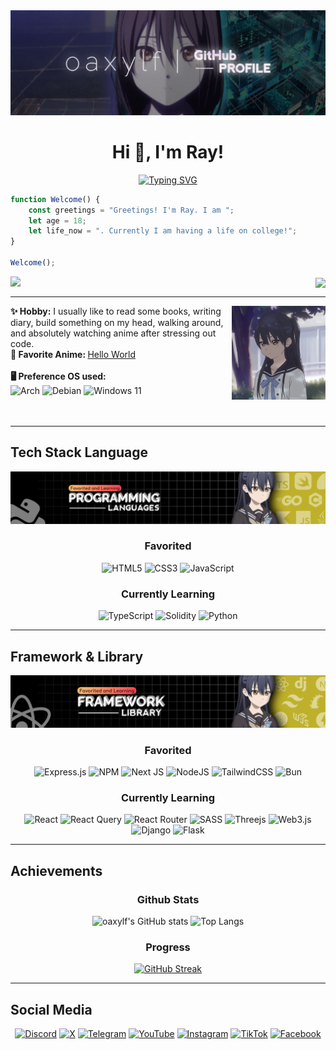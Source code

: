 <img src="./src/banner/Banner_Header.png">
<h1 align="center">Hi 👋, I'm Ray!</h1>

<div align="center">
<a href="https://git.io/typing-svg"><img src="https://readme-typing-svg.herokuapp.com?font=Fira+Code&duration=3000&pause=1500&center=true&vCenter=true&width=500&lines=Hello!+Konnichiwa!;I'm+a+Code+Enthusiast+from+Indonesia;Scroll+down+to+see+more+about+me!" alt="Typing SVG" /></a>
</div>

```js
function Welcome() {
    const greetings = "Greetings! I'm Ray. I am ";
    let age = 18;
    let life_now = ". Currently I am having a life on college!";
}

Welcome();
```

<div align="right">
  <img src="https://spotify-recently-played-readme.vercel.app/api?user=xxxwtlos0fkc4xirtsp2dwchu&count=3" align="left"/>

  <img src="https://lanyard.cnrad.dev/api/887565456880324668?idleMessage=There%27s+nothing+to+do+right+now." align="center">
</div>

---

<div align="center">
  <img src="./src/photo/Profile_Photo.png" width="150" align="right">
</div>

<strong>✨ Hobby:</strong> I usually like to read some books, writing diary, build something on my head, walking around, and absolutely watching anime after stressing out code. <br />
<strong>🌴 Favorite Anime: </strong>[Hello World](https://hello-world-2019.fandom.com/wiki/Hello_World_(Film))<br />
<br />
<strong>🖥️ Preference OS used: </strong> <br />
![Arch](https://img.shields.io/badge/Arch%20Linux-1793D1?logo=arch-linux&logoColor=fff&style=for-the-badge) ![Debian](https://img.shields.io/badge/Debian-D70A53?style=for-the-badge&logo=debian&logoColor=white) ![Windows 11](https://img.shields.io/badge/Windows%2011-%230079d5.svg?style=for-the-badge&logo=Windows%2011&logoColor=white)
<br />
<br />
![[](https://komarev.com/ghpvc/?username=oaxylf)](https://komarev.com/ghpvc/?username=oaxylf&style=for-the-badge&label=PROFILE+VIEWS)
<br />

---

<h2>Tech Stack Language</h2>
<img src="./src/banner/Programming_Language_Banner.png">
<h3 align="center">Favorited</h3>

<div align="center">

![HTML5](https://img.shields.io/badge/html5-%23E34F26.svg?style=for-the-badge&logo=html5&logoColor=white) ![CSS3](https://img.shields.io/badge/css3-%231572B6.svg?style=for-the-badge&logo=css3&logoColor=white) ![JavaScript](https://img.shields.io/badge/javascript-%23323330.svg?style=for-the-badge&logo=javascript&logoColor=%23F7DF1E) 
</div>

<h3 align="center">Currently Learning</h3>
<div align="center">

![TypeScript](https://img.shields.io/badge/typescript-%23007ACC.svg?style=for-the-badge&logo=typescript&logoColor=white) ![Solidity](https://img.shields.io/badge/Solidity-%23363636.svg?style=for-the-badge&logo=solidity&logoColor=white) ![Python](https://img.shields.io/badge/python-3670A0?style=for-the-badge&logo=python&logoColor=ffdd54) 

---

</div>

<h2>Framework & Library</h2>
<img src="./src/banner/Framework_Banner.png">
<h3 align="center">Favorited</h3>

<div align="center">

![Express.js](https://img.shields.io/badge/express.js-%23404d59.svg?style=for-the-badge&logo=express&logoColor=%2361DAFB) ![NPM](https://img.shields.io/badge/NPM-%23CB3837.svg?style=for-the-badge&logo=npm&logoColor=white) ![Next JS](https://img.shields.io/badge/Next-black?style=for-the-badge&logo=next.js&logoColor=white) ![NodeJS](https://img.shields.io/badge/node.js-6DA55F?style=for-the-badge&logo=node.js&logoColor=white) ![TailwindCSS](https://img.shields.io/badge/tailwindcss-%2338B2AC.svg?style=for-the-badge&logo=tailwind-css&logoColor=white) ![Bun](https://img.shields.io/badge/Bun-%23000000.svg?style=for-the-badge&logo=bun&logoColor=white)
</div>

<h3 align="center">Currently Learning</h3>
<div align="center">

![React](https://img.shields.io/badge/react-%2320232a.svg?style=for-the-badge&logo=react&logoColor=%2361DAFB) ![React Query](https://img.shields.io/badge/-React%20Query-FF4154?style=for-the-badge&logo=react%20query&logoColor=white) ![React Router](https://img.shields.io/badge/React_Router-CA4245?style=for-the-badge&logo=react-router&logoColor=white) ![SASS](https://img.shields.io/badge/SASS-hotpink.svg?style=for-the-badge&logo=SASS&logoColor=white) ![Threejs](https://img.shields.io/badge/threejs-black?style=for-the-badge&logo=three.js&logoColor=white) ![Web3.js](https://img.shields.io/badge/web3.js-F16822?style=for-the-badge&logo=web3.js&logoColor=white) ![Django](https://img.shields.io/badge/django-%23092E20.svg?style=for-the-badge&logo=django&logoColor=white) ![Flask](https://img.shields.io/badge/flask-%23000.svg?style=for-the-badge&logo=flask&logoColor=white)

---

</div>

<h2>Achievements</h2>
<h3 align="center">Github Stats</h3>
<div align="center">

![oaxylf's GitHub stats](https://github-readme-stats.vercel.app/api?username=oaxylf&show_icons=true&theme=maroongold) ![Top Langs](https://github-readme-stats.vercel.app/api/top-langs/?username=oaxylf&layout=compact&theme=maroongold) 

<h3 align="center">Progress</h3>

[![GitHub Streak](https://streak-stats.demolab.com/?user=oaxylf&theme=maroongold)](https://git.io/streak-stats)

---

</div>

<h2>Social Media</h2>
<div align="center">

<a href="https://discord.com/users/887565456880324668/">![Discord](https://img.shields.io/badge/Discord-%235865F2.svg?style=for-the-badge&logo=discord&logoColor=white)</a> <a href="https://x.com/oaxylf">![X](https://img.shields.io/badge/X-%23000000.svg?style=for-the-badge&logo=X&logoColor=white)</a> <a href="https://t.me/oaxylf">![Telegram](https://img.shields.io/badge/Telegram-2CA5E0?style=for-the-badge&logo=telegram&logoColor=white)</a> <a href="https://www.youtube.com/@oaxylf">![YouTube](https://img.shields.io/badge/YouTube-%23FF0000.svg?style=for-the-badge&logo=YouTube&logoColor=white)</a> <a href="https://instagram.com/oaxylf.dev">![Instagram](https://img.shields.io/badge/Instagram-%23E4405F.svg?style=for-the-badge&logo=Instagram&logoColor=white)</a> <a href="https://tiktok.com/@oaxylf">![TikTok](https://img.shields.io/badge/TikTok-%23000000.svg?style=for-the-badge&logo=TikTok&logoColor=white)</a> <a href="https://facebook.com/oaxylf.dev">![Facebook](https://img.shields.io/badge/Facebook-%231877F2.svg?style=for-the-badge&logo=Facebook&logoColor=white)</a>

</div>
